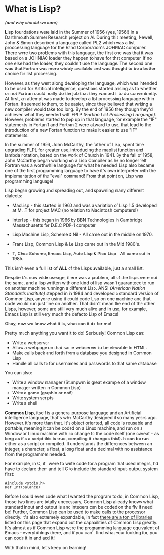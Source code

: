# What is Lisp? 
*(and why should we care)*

**L**isp foundations were laid in the Summer of 1956 (yes, 1956!) in a Darthmouth Summer Research project on AI. During
this meeting, Newell, John & Simon described a language called IPL2 which was a list proccessing language for the 
Rand Corporation's JOHNIAC computer. There were two problems with this language, the first one was that it was based on
a JOHNIAC loader they happen to have for that computer. If no one else had the loader, they couldn't use the language.
The second one was that Fortran was more widely available and was thought to be a better choice for list processing.

However, as they went along developing the language, which was intended to be used for Artificial intelligence, questions
started arising as to whether or not Fortran could really do the job that they wanted it to do conveninetly. At first, 
an attempt was made to develop a list processing language within Fortan. It seemed to them, to be easier, since they 
believed that writing a new compiler would take too long. By the end of 1956 they though they'd achieved what they 
needed with FPLP *(Fortran List Processing Language)*.  However, problems started to pop up in that language, for example
the "IF" statements in Fortan 1 and Fortran 2 were akward to use, that lead to the introduction of a new Fortan function 
to make it easier to use "IF" statements.

In the summer of 1956, John McCarthy, the father of Lisp, spent time upgrading FLPL for greater use, introducing
the maplist function and lambda notation, based on the work of Church in 1941. By the fall of 1958, John McCarthy
began working on a Lisp Compiler as he no longer felt Fortran was a worthwhile language for what he needed. Lisp also became one of the first 
programming language to have it's own interpreter with the implemantation of the "eval" command! From that point on, 
Lisp was programming language!

Lisp began growing and spreading out, and spawning many different dialects:

* MacLisp - this started in 1960 and was a variation of Lisp 1.5 developed at M.I.T for project MAC (no relation to Macintosh computers!)

* Interlisp - this began in 1966 by BBN Technologies in Cambridge Massachusetts for D.E.C PDP-1 computer

* Lisp Machine Lisp, Scheme & Nil - All came out in the middle on 1970.

* Franz Lisp, Common Lisp & Le Lisp came out in the Mid 1980's.

* T, Chez Scheme, Emacs Lisp, Auto Lisp & Pico Lisp -  All came out in 1985.

This isn't even a full list of **ALL** of the Lisps available, just a small list.

Despite it's now wide useage, there was a problem, all of the lisps were not the same, and a lisp written with one kind of lisp
wasn't guaranteed to run on another machine runningn a different Lisp. ANSI *(American Nation Standards Institute)* stepped in in 1984
and developed a standard version of Common Lisp, anyone using it could code Lisp on one machine and that code would
run just fine on another.  That didn't mean the end of the other Lisps, however, some are still very much 
alive and in use, for example, Emacs Lisp is still very much the defacto Lisp of Emacs!

Okay, now we know what it is, what can it do for me!

Pretty much anything you want it to do!  Seriously!   Common Lisp can:

* Write a webserver
* Allow a webpage on that same webserver to be viewable in HTML.
* Make calls back and forth from a database you designed in Common Lisp
* Handle all calls to for usernames and passwords to that same database

You can also:

* Write a window manager (Stumpwm is great example of a window manager written in Common Lisp)
* Write a game (graphic or not!)
* Write system scripts
* Write a shell 

**Common Lisp**, itself is a general purpose language and an Artificial intelligence language, that's why McCarthy designed it so many years ago. However,
it's more than that. It's object oriented, all code is reusable and portable, meaning it can be coded on a Linux machine, and run on a Window or Linux machine with no change 
to the code itself (one caveat - as long as it's a script this is true, compiling it changes this!). It can be run either as a script or compiled. It understands the
differences between an integer, a character, a float, a long float and a decimal with no assistance from the programmer needed.

For example, in C, if I were to write code for a program that used integrs, I'd have to declare them and tell C to include the standard input-output system first:

   ```
   #include <stdio.h>
   Def Int(balance) 
   ```
   
   Before I could even code what I wanted the program to do, in Common Lisp, those two lines are totally unecessary, Common Lisp already knows what 
   standard input and output is and integers can be coded on the fly if need be! Further, Common Lisp can be used to make calls to the processor directly.
   It's also extremely expandable, in fact [there are a ton of libraries](https://www.quicklisp.org/beta/releases.html) listed on this page that expand out
   the capabilities of Common Lisp greatly. It's almost as if Common Lisp were the programming language equivalent of Emacs - everyhthings there, and if you 
   can't find what your looking for, you can code it in and add it!
   
   With that in mind, let's keep on learning!
